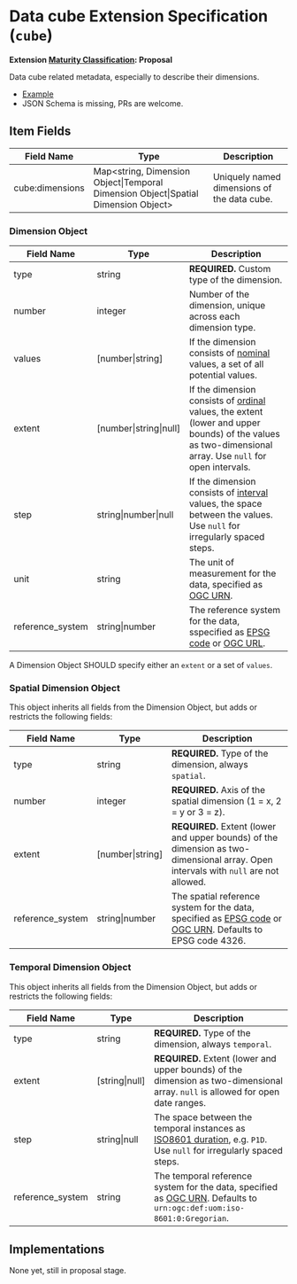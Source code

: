 # Data cube Extension Specification (`cube`)

**Extension [Maturity Classification](../README.md#extension-maturity): Proposal**

Data cube related metadata, especially to describe their dimensions.

- [Example](example.json)
- JSON Schema is missing, PRs are welcome.

## Item Fields

| Field Name      | Type                                                         | Description |
| --------------- | ------------------------------------------------------------ | ----------- |
| cube:dimensions | Map<string, Dimension Object\|Temporal Dimension Object\|Spatial Dimension Object> | Uniquely named dimensions of the data cube. |

### Dimension Object

| Field Name       | Type                   | Description |
| ---------------- | ---------------------- | ----------- |
| type             | string                 | **REQUIRED.** Custom type of the dimension. |
| number | integer | Number of the dimension, unique across each dimension type. |
| values           | [number\|string\]      | If the dimension consists of [nominal](https://en.wikipedia.org/wiki/Level_of_measurement#Nominal_level) values, a set of all potential values. |
| extent           | [number\|string\|null] | If the dimension consists of [ordinal](https://en.wikipedia.org/wiki/Level_of_measurement#Ordinal_scale) values, the extent (lower and upper bounds) of the values as two-dimensional array. Use `null` for open intervals. |
| step             | string\|number\|null   | If the dimension consists of [interval](https://en.wikipedia.org/wiki/Level_of_measurement#Interval_scale) values, the space between the values. Use `null` for irregularly spaced steps. |
| unit             | string                 | The unit of measurement for the data, specified as [OGC URN](http://www.opengis.net/def/uom/). |
| reference_system | string\|number         | The reference system for the data, sspecified as [EPSG code](http://www.epsg-registry.org/) or [OGC URL](http://www.opengis.net/def/uom/). |

A Dimension Object SHOULD specify either an `extent` or a set of `values`.

### Spatial Dimension Object

This object inherits all fields from the Dimension Object, but adds or restricts the following fields:

| Field Name       | Type             | Description                                                  |
| ---------------- | ---------------- | ------------------------------------------------------------ |
| type             | string           | **REQUIRED.** Type of the dimension, always `spatial`.       |
| number           | integer          | **REQUIRED.** Axis of the spatial dimension (1 = x, 2 = y or 3 = z). |
| extent           | [number\|string] | **REQUIRED.** Extent (lower and upper bounds) of the dimension as two-dimensional array. Open intervals with `null` are not allowed. |
| reference_system | string\|number   | The spatial reference system for the data, specified as [EPSG code](http://www.epsg-registry.org/) or [OGC URN](http://www.opengis.net/def/uom/). Defaults to EPSG code 4326. |

### Temporal Dimension Object

This object inherits all fields from the Dimension Object, but adds or restricts the following fields:

| Field Name       | Type           | Description                                                  |
| ---------------- | -------------- | ------------------------------------------------------------ |
| type             | string         | **REQUIRED.** Type of the dimension, always `temporal`.      |
| extent           | [string\|null] | **REQUIRED.** Extent (lower and upper bounds) of the dimension as two-dimensional array. `null` is allowed for open date ranges. |
| step             | string\|null   | The space between the temporal instances as [ISO8601 duration](https://en.wikipedia.org/wiki/ISO_8601#Durations), e.g. `P1D`. Use `null` for irregularly spaced steps. |
| reference_system | string         | The temporal reference system for the data, specified as [OGC URN](http://www.opengis.net/def/uom/). Defaults to `urn:ogc:def:uom:iso-8601:0:Gregorian`. |

## Implementations

None yet, still in proposal stage.